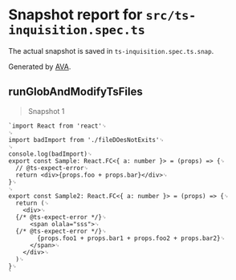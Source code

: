 # Snapshot report for `src/ts-inquisition.spec.ts`

The actual snapshot is saved in `ts-inquisition.spec.ts.snap`.

Generated by [AVA](https://avajs.dev).

## runGlobAndModifyTsFiles

> Snapshot 1

    `import React from 'react'␊
    ␊
    import badImport from './fileDOesNotExits'␊
    ␊
    console.log(badImport)␊
    export const Sample: React.FC<{ a: number }> = (props) => {␊
      // @ts-expect-error␊
      return <div>{props.foo + props.bar}</div>␊
    }␊
    ␊
    export const Sample2: React.FC<{ a: number }> = (props) => {␊
      return (␊
        <div>␊
      {/* @ts-expect-error */}␊
          <span olala="sss">␊
      {/* @ts-expect-error */}␊
            {props.foo1 + props.bar1 + props.foo2 + props.bar2}␊
          </span>␊
        </div>␊
      )␊
    }␊
    `
